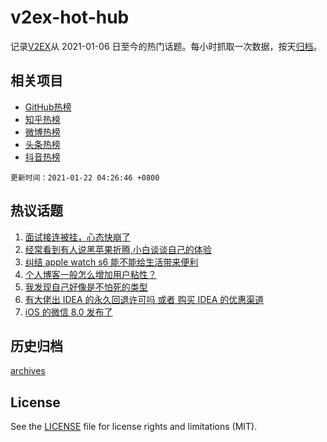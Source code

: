 # v2ex-hot-hub

 记录[V2EX](https://www.v2ex.com/)从 2021-01-06 日至今的热门话题。每小时抓取一次数据，按天[归档](archives)。
 
 ## 相关项目

- [GitHub热榜](https://github.com/lonnyzhang423/github-hot-hub)
- [知乎热榜](https://github.com/lonnyzhang423/zhihu-hot-hub)
- [微博热榜](https://github.com/lonnyzhang423/weibo-hot-hub)
- [头条热榜](https://github.com/lonnyzhang423/toutiao-hot-hub)
- [抖音热榜](https://github.com/lonnyzhang423/douyin-hot-hub)


 `更新时间：2021-01-22 04:26:46 +0800`

## 热议话题

1. [面试接连被挂，心态快崩了](https://www.v2ex.com/t/746898)
1. [经常看到有人说黑苹果折腾,小白谈谈自己的体验](https://www.v2ex.com/t/746913)
1. [纠结 apple watch s6 能不能给生活带来便利](https://www.v2ex.com/t/746977)
1. [个人博客一般怎么增加用户粘性？](https://www.v2ex.com/t/746884)
1. [我发现自己好像是不怕死的类型](https://www.v2ex.com/t/747083)
1. [有大佬出 IDEA 的永久回退许可吗 或者 购买 IDEA 的优惠渠道](https://www.v2ex.com/t/747060)
1. [iOS 的微信 8.0 发布了](https://www.v2ex.com/t/747150)

## 历史归档

[archives](archives)

## License

See the [LICENSE](LICENSE) file for license rights and limitations (MIT).

